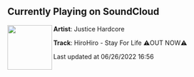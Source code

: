 ## Currently Playing on SoundCloud

[<img align="left" width="100" src="https://i1.sndcdn.com/artworks-dNzwxUyOz8Z39Dkc-sWqVFQ-t500x500.jpg">](https://soundcloud.com/justicehardcore/hirohiro-stay-for-life-out-now)

**Artist**: Justice Hardcore 

**Track**: HiroHiro - Stay For Life ⚠️OUT NOW⚠️

Last updated at 06/26/2022 16:56
